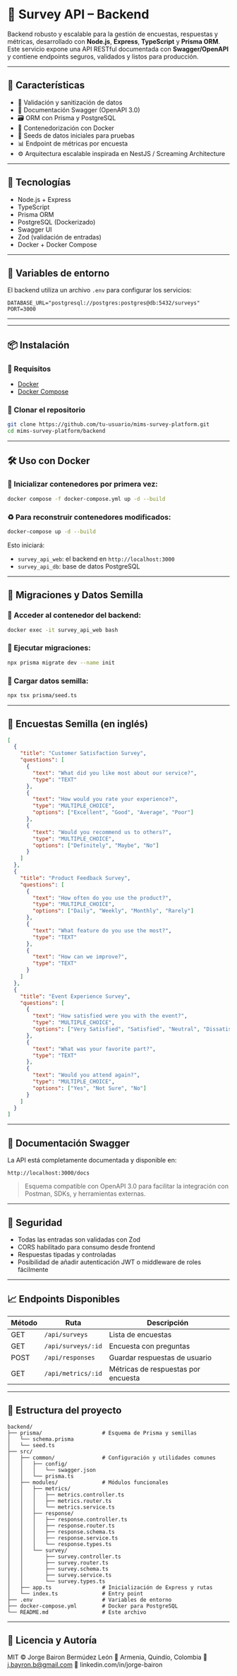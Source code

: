 # 🧠 Survey API – Backend

Backend robusto y escalable para la gestión de encuestas, respuestas y métricas, desarrollado con **Node.js**, **Express**, **TypeScript** y **Prisma ORM**. Este servicio expone una API RESTful documentada con **Swagger/OpenAPI** y contiene endpoints seguros, validados y listos para producción.

---

## 🚀 Características

- 🔐 Validación y sanitización de datos
- 📄 Documentación Swagger (OpenAPI 3.0)
- 🗃️ ORM con Prisma y PostgreSQL
- 🐳 Contenedorización con Docker
- 🧪 Seeds de datos iniciales para pruebas
- 📊 Endpoint de métricas por encuesta
- ⚙️ Arquitectura escalable inspirada en NestJS / Screaming Architecture

---

## 🧱 Tecnologías

- Node.js + Express
- TypeScript
- Prisma ORM
- PostgreSQL (Dockerizado)
- Swagger UI
- Zod (validación de entradas)
- Docker + Docker Compose

---

## 🔧 Variables de entorno

El backend utiliza un archivo `.env` para configurar los servicios:

```
DATABASE_URL="postgresql://postgres:postgres@db:5432/surveys"
PORT=3000
```

---

---

## 📦 Instalación

### 🐳 Requisitos

- [Docker](https://www.docker.com/)
- [Docker Compose](https://docs.docker.com/compose/)

### 📁 Clonar el repositorio

```bash
git clone https://github.com/tu-usuario/mims-survey-platform.git
cd mims-survey-platform/backend
```

---

## 🛠️ Uso con Docker

### 🔨 Inicializar contenedores por primera vez:

```bash
docker compose -f docker-compose.yml up -d --build
```

### ♻️ Para reconstruir contenedores modificados:

```bash
docker-compose up -d --build
```

Esto iniciará:

- `survey_api_web`: el backend en `http://localhost:3000`
- `survey_api_db`: base de datos PostgreSQL

---

## 🧬 Migraciones y Datos Semilla

### 🐚 Acceder al contenedor del backend:

```bash
docker exec -it survey_api_web bash
```

### 🧱 Ejecutar migraciones:

```bash
npx prisma migrate dev --name init
```

### 🌱 Cargar datos semilla:

```bash
npx tsx prisma/seed.ts
```

---

## 🌱 Encuestas Semilla (en inglés)

```json
[
  {
    "title": "Customer Satisfaction Survey",
    "questions": [
      {
        "text": "What did you like most about our service?",
        "type": "TEXT"
      },
      {
        "text": "How would you rate your experience?",
        "type": "MULTIPLE_CHOICE",
        "options": ["Excellent", "Good", "Average", "Poor"]
      },
      {
        "text": "Would you recommend us to others?",
        "type": "MULTIPLE_CHOICE",
        "options": ["Definitely", "Maybe", "No"]
      }
    ]
  },
  {
    "title": "Product Feedback Survey",
    "questions": [
      {
        "text": "How often do you use the product?",
        "type": "MULTIPLE_CHOICE",
        "options": ["Daily", "Weekly", "Monthly", "Rarely"]
      },
      {
        "text": "What feature do you use the most?",
        "type": "TEXT"
      },
      {
        "text": "How can we improve?",
        "type": "TEXT"
      }
    ]
  },
  {
    "title": "Event Experience Survey",
    "questions": [
      {
        "text": "How satisfied were you with the event?",
        "type": "MULTIPLE_CHOICE",
        "options": ["Very Satisfied", "Satisfied", "Neutral", "Dissatisfied"]
      },
      {
        "text": "What was your favorite part?",
        "type": "TEXT"
      },
      {
        "text": "Would you attend again?",
        "type": "MULTIPLE_CHOICE",
        "options": ["Yes", "Not Sure", "No"]
      }
    ]
  }
]
```

---

## 📖 Documentación Swagger

La API está completamente documentada y disponible en:

```
http://localhost:3000/docs
```

> Esquema compatible con OpenAPI 3.0 para facilitar la integración con Postman, SDKs, y herramientas externas.

---

## 🔐 Seguridad

- Todas las entradas son validadas con Zod
- CORS habilitado para consumo desde frontend
- Respuestas tipadas y controladas
- Posibilidad de añadir autenticación JWT o middleware de roles fácilmente

---

## 📈 Endpoints Disponibles

| Método | Ruta                   | Descripción                       |
|--------|------------------------|-----------------------------------|
| GET    | `/api/surveys`         | Lista de encuestas                |
| GET    | `/api/surveys/:id`     | Encuesta con preguntas            |
| POST   | `/api/responses`       | Guardar respuestas de usuario     |
| GET    | `/api/metrics/:id`     | Métricas de respuestas por encuesta |

---

## 📁 Estructura del proyecto

```
backend/
├── prisma/                   # Esquema de Prisma y semillas
│   └── schema.prisma
│   └── seed.ts
├── src/
│   ├── common/               # Configuración y utilidades comunes
│   │   ├── config/
│   │   │   └── swagger.json
│   │   └── prisma.ts
│   ├── modules/              # Módulos funcionales
│   │   ├── metrics/
│   │   │   ├── metrics.controller.ts
│   │   │   ├── metrics.router.ts
│   │   │   └── metrics.service.ts
│   │   ├── response/
│   │   │   ├── response.controller.ts
│   │   │   ├── response.router.ts
│   │   │   ├── response.schema.ts
│   │   │   ├── response.service.ts
│   │   │   └── response.types.ts
│   │   └── survey/
│   │       ├── survey.controller.ts
│   │       ├── survey.router.ts
│   │       ├── survey.schema.ts
│   │       ├── survey.service.ts
│   │       └── survey.types.ts
│   ├── app.ts                # Inicialización de Express y rutas
│   └── index.ts              # Entry point
├── .env                      # Variables de entorno
├── docker-compose.yml        # Docker para PostgreSQL
└── README.md                 # Este archivo
```

---

## 📝 Licencia y Autoría
MIT © Jorge Bairon Bermúdez León
📍 Armenia, Quindío, Colombia
📧 j.bayron.b@gmail.com
💼 linkedin.com/in/jorge-bairon
